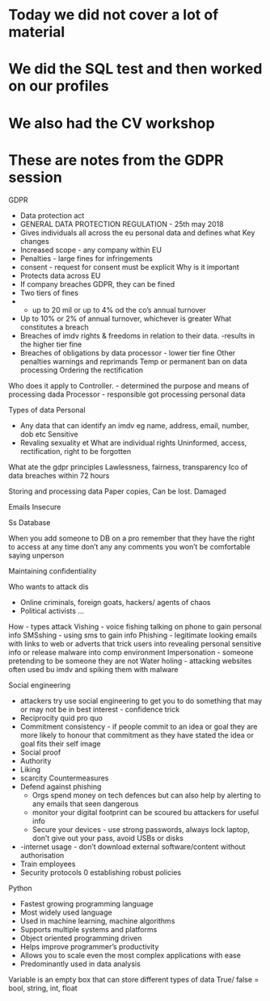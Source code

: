 # Today we did not cover a lot of material
# We did the SQL test and then worked on our profiles
# We also had the CV workshop
# These are notes from the GDPR session


GDPR 
- Data protection act
- GENERAL DATA PROTECTION REGULATION - 25th may 2018
- Gives individuals all across the eu personal data and defines what 
Key changes
- Increased scope - any company within EU
- Penalties - large fines for infringements
- consent - request for consent must be explicit
Why is it important
- Protects data across EU
- If company breaches GDPR, they can be fined 
- Two tiers of fines
- - up to 20 mil or up to 4% od the co’s annual turnover
- Up to 10% or 2% of annual turnover, whichever is greater
What constitutes a breach
- Breaches of imdv rights & freedoms in relation to their data. -results in the higher tier fine
- Breaches of obligations by data processor - lower tier fine
Other penalties
warnings and reprimands
Temp or permanent ban on data processing
Ordering the rectification

Who does it apply to
Controller. - determined the purpose and means of processing dada
Processor - responsible got processing personal data

Types of data
Personal 
- Any data that can identify an imdv eg name, address, email, number, dob etc
Sensitive
- Revaling sexuality et
What are individual rights
Uninformed, access, rectification, right to be forgotten

What ate the gdpr principles
Lawlessness, fairness, transparency
Ico of data breaches within 72 hours

Storing and processing data
Paper copies, 
Can be lost. Damaged

Emails
Insecure

Ss
Database

When you add someone to DB on a pro remember that they have the right to access at any time
don’t any any comments you won’t be comfortable saying unperson

Maintaining confidentiality

Who wants to attack dis
- Online criminals, foreign goats, hackers/ agents of chaos
- Political activists …

How - types attack
Vishing - voice fishing talking on phone to gain personal info
SMSshing - using sms to gain info
Phishing - legitimate looking emails with links to web or adverts that trick users into revealing personal sensitive info or release malware into comp environment
Impersonation - someone pretending to be someone they are not
Water holing - attacking websites often used bu imdv and spiking them with malware

Social engineering
- attackers try use social engineering to get you to do something that may or may not be in best interest - confidence trick
- Reciprocity quid pro quo
- Commitment consistency - if people commit to an idea or goal they are more likely to honour that commitment as they have stated the idea or goal fits their self image
- Social proof
- Authority
- Liking
- scarcity
Countermeasures
- Defend against phishing 
    - Orgs spend money on tech defences but can also help by alerting to any emails that seen dangerous
    - monitor your digital footprint can be scoured bu attackers for useful info
    - Secure your devices - use strong passwords, always lock laptop, don’t give out your pass, avoid USBs or disks
- -internet usage - don’t download external software/content without authorisation
- Train employees 
- Security protocols 0 establishing robust policies

Python
- Fastest growing programming language
- Most widely used language
- Used in machine learning, machine algorithms 
- Supports multiple systems and platforms
- Object oriented programming driven
- Helps improve programmer’s productivity
- Allows you to scale even the most complex applications with ease
- Predominantly used in data analysis

Variable is an empty box that can store different types of data
True/ false = bool, string, int, float


